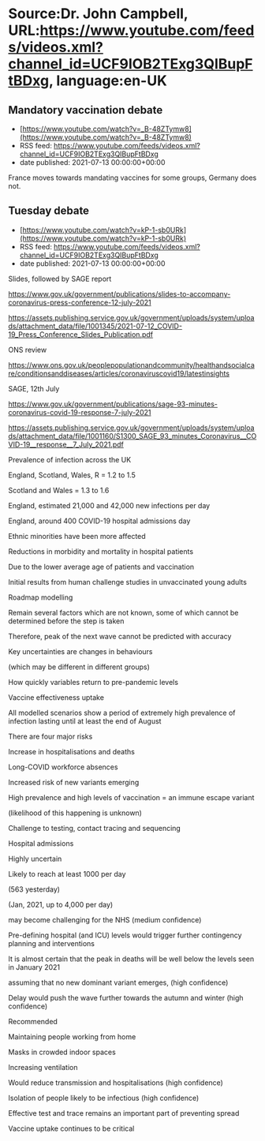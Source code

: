 # Source:Dr. John Campbell, URL:https://www.youtube.com/feeds/videos.xml?channel_id=UCF9IOB2TExg3QIBupFtBDxg, language:en-UK

## Mandatory vaccination debate
 - [https://www.youtube.com/watch?v=_B-48ZTymw8](https://www.youtube.com/watch?v=_B-48ZTymw8)
 - RSS feed: https://www.youtube.com/feeds/videos.xml?channel_id=UCF9IOB2TExg3QIBupFtBDxg
 - date published: 2021-07-13 00:00:00+00:00

France moves towards mandating vaccines for some groups, Germany does not.

## Tuesday debate
 - [https://www.youtube.com/watch?v=kP-1-sb0URk](https://www.youtube.com/watch?v=kP-1-sb0URk)
 - RSS feed: https://www.youtube.com/feeds/videos.xml?channel_id=UCF9IOB2TExg3QIBupFtBDxg
 - date published: 2021-07-13 00:00:00+00:00

Slides, followed by SAGE report

https://www.gov.uk/government/publications/slides-to-accompany-coronavirus-press-conference-12-july-2021

https://assets.publishing.service.gov.uk/government/uploads/system/uploads/attachment_data/file/1001345/2021-07-12_COVID-19_Press_Conference_Slides_Publication.pdf

ONS review

https://www.ons.gov.uk/peoplepopulationandcommunity/healthandsocialcare/conditionsanddiseases/articles/coronaviruscovid19/latestinsights

SAGE, 12th July

https://www.gov.uk/government/publications/sage-93-minutes-coronavirus-covid-19-response-7-july-2021

https://assets.publishing.service.gov.uk/government/uploads/system/uploads/attachment_data/file/1001160/S1300_SAGE_93_minutes_Coronavirus__COVID-19__response__7_July_2021.pdf

Prevalence of infection across the UK

England, Scotland, Wales, R = 1.2 to 1.5

Scotland and Wales = 1.3 to 1.6

England, estimated 21,000 and 42,000 new infections per day

England, around 400 COVID-19 hospital admissions day

Ethnic minorities have been more affected

Reductions in morbidity and mortality in hospital patients

Due to the lower average age of patients and vaccination

Initial results from human challenge studies in unvaccinated young adults

Roadmap modelling
 
Remain several factors which are not known, some of which cannot be determined before the step is taken

Therefore, peak of the next wave cannot be predicted with accuracy

Key uncertainties are changes in behaviours

(which may be different in different groups)

How quickly variables return to pre-pandemic levels

Vaccine effectiveness uptake

All modelled scenarios show a period of extremely high prevalence of infection lasting until at least the end of August

There are four major risks

Increase in hospitalisations and deaths

Long-COVID workforce absences

Increased risk of new variants emerging

High prevalence and high levels of vaccination = an immune escape variant

(likelihood of this happening is unknown)

Challenge to testing, contact tracing and sequencing

Hospital admissions

Highly uncertain

Likely to reach at least 1000 per day

(563 yesterday)

(Jan, 2021, up to 4,000 per day)

may become challenging for the NHS (medium confidence)

Pre-defining hospital (and ICU) levels would trigger further contingency planning and interventions

It is almost certain that the peak in deaths will be well below the levels seen in January 2021

assuming that no new dominant variant emerges, (high confidence) 

Delay would push the wave further towards the autumn and winter
(high confidence)
 
Recommended

Maintaining people working from home

Masks in crowded indoor spaces

Increasing ventilation

Would reduce transmission and hospitalisations (high confidence)

Isolation of people likely to be infectious (high confidence)

Effective test and trace remains an important part of preventing spread

Vaccine uptake continues to be critical

